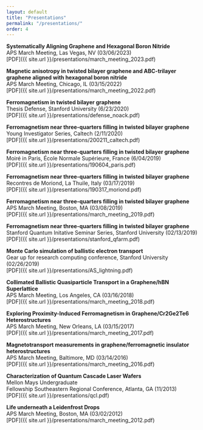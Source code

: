 ```yaml
---
layout: default
title: "Presentations"
permalink: "/presentations/"
order: 4
---
```


**Systematically Aligning Graphene and Hexagonal Boron Nitride**\
APS March Meeting, Las Vegas, NV (03/06/2023)\
[PDF]({{ site.url }}/presentations/march_meeting_2023.pdf) &nbsp; &nbsp;

**Magnetic anisotropy in twisted bilayer graphene and ABC-trilayer graphene aligned with hexagonal boron nitride**\
APS March Meeting, Chicago, IL (03/15/2022)\
[PDF]({{ site.url }}/presentations/march_meeting_2022.pdf) &nbsp; &nbsp;

**Ferromagnetism in twisted bilayer graphene**\
Thesis Defense, Stanford University (6/23/2020)\
[PDF]({{ site.url }}/presentations/defense_noack.pdf) &nbsp; &nbsp;

**Ferromagnetism near three-quarters filling in twisted bilayer graphene**\
Young Investigator Series, Caltech (2/11/2020)\
[PDF]({{ site.url }}/presentations/200211_caltech.pdf) &nbsp; &nbsp;

**Ferromagnetism near three-quarters filling in twisted bilayer graphene**\
Moiré in Paris, École Normale Supérieure, France (6/04/2019)\
[PDF]({{ site.url }}/presentations/190604_paris.pdf) &nbsp; &nbsp;

**Ferromagnetism near three-quarters filling in twisted bilayer graphene**\
Recontres de Moriond, La Thuile, Italy (03/17/2019)\
[PDF]({{ site.url }}/presentations/190317_moriond.pdf) &nbsp; &nbsp;

**Ferromagnetism near three-quarters filling in twisted bilayer graphene**\
APS March Meeting, Boston, MA (03/08/2019)\
[PDF]({{ site.url }}/presentations/march_meeting_2019.pdf) &nbsp; &nbsp;

**Ferromagnetism near three-quarters filling in twisted bilayer graphene**\
Stanford Quantum Initative Seminar Series, Stanford University (02/13/2019)\
[PDF]({{ site.url }}/presentations/stanford_qfarm.pdf) &nbsp; &nbsp;

**Monte Carlo simulation of ballistic electron transport**\
Gear up for research computing conference, Stanford University (02/26/2019)\
[PDF]({{ site.url }}/presentations/AS_lightning.pdf) &nbsp; &nbsp;

**Collimated Ballistic Quasiparticle Transport in a Graphene/hBN Superlattice**\
APS March Meeting, Los Angeles, CA (03/16/2018)\
[PDF]({{ site.url }}/presentations/march_meeting_2018.pdf) &nbsp; &nbsp;

**Exploring Proximity-Induced Ferromagnetism in Graphene/Cr2Ge2Te6 Heterostructures**\
APS March Meeting, New Orleans, LA (03/15/2017)\
[PDF]({{ site.url }}/presentations/march_meeting_2017.pdf) &nbsp; &nbsp;

**Magnetotransport measurements in graphene/ferromagnetic insulator heterostructures**\
APS March Meeting, Baltimore, MD (03/14/2016)\
[PDF]({{ site.url }}/presentations/march_meeting_2016.pdf) &nbsp; &nbsp;

**Characterization of Quantum Cascade Laser Wafers**\
Mellon Mays Undergraduate\
Fellowship Southeastern Regional Conference, Atlanta, GA (11/2013)\
[PDF]({{ site.url }}/presentations/qcl.pdf) &nbsp; &nbsp;

**Life underneath a Leidenfrost Drops**\
APS March Meeting, Boston, MA (03/02/2012)\
[PDF]({{ site.url }}/presentations/march_meeting_2012.pdf) &nbsp; &nbsp;
